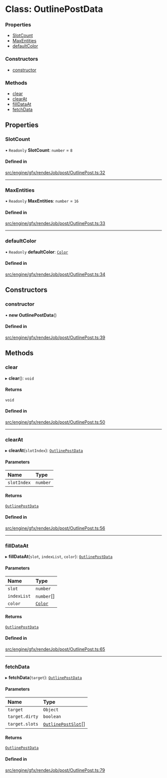 # Class: OutlinePostData


### Properties

- [SlotCount](OutlinePostData.md#slotcount)
- [MaxEntities](OutlinePostData.md#maxentities)
- [defaultColor](OutlinePostData.md#defaultcolor)

### Constructors

- [constructor](OutlinePostData.md#constructor)

### Methods

- [clear](OutlinePostData.md#clear)
- [clearAt](OutlinePostData.md#clearat)
- [fillDataAt](OutlinePostData.md#filldataat)
- [fetchData](OutlinePostData.md#fetchdata)

## Properties

### SlotCount

• `Readonly` **SlotCount**: `number` = `8`

#### Defined in

[src/engine/gfx/renderJob/post/OutlinePost.ts:32](https://github.com/Orillusion/orillusion/blob/main/src/engine/gfx/renderJob/post/OutlinePost.ts#L32)

___

### MaxEntities

• `Readonly` **MaxEntities**: `number` = `16`

#### Defined in

[src/engine/gfx/renderJob/post/OutlinePost.ts:33](https://github.com/Orillusion/orillusion/blob/main/src/engine/gfx/renderJob/post/OutlinePost.ts#L33)

___

### defaultColor

• `Readonly` **defaultColor**: [`Color`](Color.md)

#### Defined in

[src/engine/gfx/renderJob/post/OutlinePost.ts:34](https://github.com/Orillusion/orillusion/blob/main/src/engine/gfx/renderJob/post/OutlinePost.ts#L34)

## Constructors

### constructor

• **new OutlinePostData**()

#### Defined in

[src/engine/gfx/renderJob/post/OutlinePost.ts:39](https://github.com/Orillusion/orillusion/blob/main/src/engine/gfx/renderJob/post/OutlinePost.ts#L39)

## Methods

### clear

▸ **clear**(): `void`

#### Returns

`void`

#### Defined in

[src/engine/gfx/renderJob/post/OutlinePost.ts:50](https://github.com/Orillusion/orillusion/blob/main/src/engine/gfx/renderJob/post/OutlinePost.ts#L50)

___

### clearAt

▸ **clearAt**(`slotIndex`): [`OutlinePostData`](OutlinePostData.md)

#### Parameters

| Name | Type |
| :------ | :------ |
| `slotIndex` | `number` |

#### Returns

[`OutlinePostData`](OutlinePostData.md)

#### Defined in

[src/engine/gfx/renderJob/post/OutlinePost.ts:56](https://github.com/Orillusion/orillusion/blob/main/src/engine/gfx/renderJob/post/OutlinePost.ts#L56)

___

### fillDataAt

▸ **fillDataAt**(`slot`, `indexList`, `color`): [`OutlinePostData`](OutlinePostData.md)

#### Parameters

| Name | Type |
| :------ | :------ |
| `slot` | `number` |
| `indexList` | `number`[] |
| `color` | [`Color`](Color.md) |

#### Returns

[`OutlinePostData`](OutlinePostData.md)

#### Defined in

[src/engine/gfx/renderJob/post/OutlinePost.ts:65](https://github.com/Orillusion/orillusion/blob/main/src/engine/gfx/renderJob/post/OutlinePost.ts#L65)

___

### fetchData

▸ **fetchData**(`target`): [`OutlinePostData`](OutlinePostData.md)

#### Parameters

| Name | Type |
| :------ | :------ |
| `target` | `Object` |
| `target.dirty` | `boolean` |
| `target.slots` | [`OutlinePostSlot`](OutlinePostSlot.md)[] |

#### Returns

[`OutlinePostData`](OutlinePostData.md)

#### Defined in

[src/engine/gfx/renderJob/post/OutlinePost.ts:79](https://github.com/Orillusion/orillusion/blob/main/src/engine/gfx/renderJob/post/OutlinePost.ts#L79)
